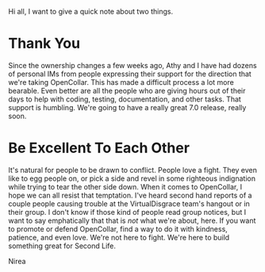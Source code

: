 Hi all, I want to give a quick note about two things.

# Thank You

Since the ownership changes a few weeks ago, Athy and I have had dozens of
personal IMs from people expressing their support for the direction that we're
taking OpenCollar.  This has made a difficult process a lot more bearable.  Even
better are all the people who are giving hours out of their days to help with
coding, testing, documentation, and other tasks.  That support is humbling.
We're going to have a really great 7.0 release, really soon.

# Be Excellent To Each Other

It's natural for people to be drawn to conflict.  People love a fight.  They
even like to egg people on, or pick a side and revel in some righteous
indignation while trying to tear the other side down.  When it comes to
OpenCollar, I hope we can all resist that temptation.  I've heard second hand
reports of a couple people causing trouble at the VirtualDisgrace team's hangout
or in their group.  I don't know if those kind of people read group notices, but
I want to say emphatically that that is *not* what we're about, here.  If you
want to promote or defend OpenCollar, find a way to do it with kindness,
patience, and even love.  We're not here to fight.  We're here to build
something great for Second Life.

Nirea

